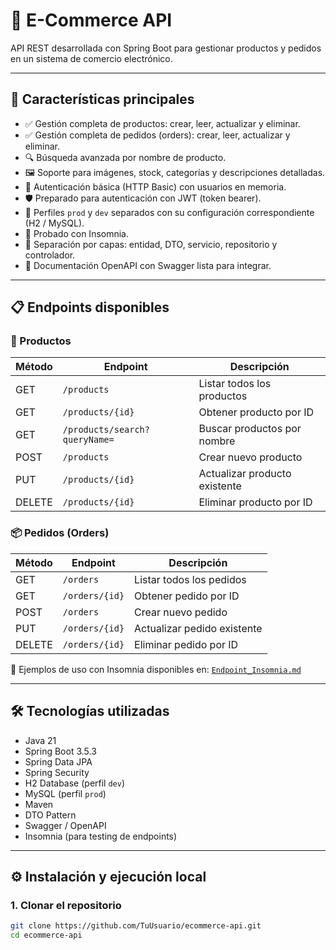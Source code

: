 # 🛒 E-Commerce API 

API REST desarrollada con Spring Boot para gestionar productos y pedidos en un sistema de comercio electrónico.

---

## 🚀 Características principales

- ✅ Gestión completa de productos: crear, leer, actualizar y eliminar.
- ✅ Gestión completa de pedidos (orders): crear, leer, actualizar y eliminar.
- 🔍 Búsqueda avanzada por nombre de producto.
- 🖼️ Soporte para imágenes, stock, categorías y descripciones detalladas.
- 🔐 Autenticación básica (HTTP Basic) con usuarios en memoria.
- 🛡️ Preparado para autenticación con JWT (token bearer).
- 🌱 Perfiles `prod` y `dev` separados con su configuración correspondiente (H2 / MySQL).
- 🧪 Probado con Insomnia.
- 🧩 Separación por capas: entidad, DTO, servicio, repositorio y controlador.
- 📝 Documentación OpenAPI con Swagger lista para integrar.

---

## 📋 Endpoints disponibles

### 🔧 Productos

| Método | Endpoint            | Descripción                         |
|--------|---------------------|-------------------------------------|
| GET    | `/products`         | Listar todos los productos          |
| GET    | `/products/{id}`    | Obtener producto por ID             |
| GET    | `/products/search?queryName=` | Buscar productos por nombre |
| POST   | `/products`         | Crear nuevo producto                |
| PUT    | `/products/{id}`    | Actualizar producto existente       |
| DELETE | `/products/{id}`    | Eliminar producto por ID            |

### 📦 Pedidos (Orders)

| Método | Endpoint            | Descripción                         |
|--------|---------------------|-------------------------------------|
| GET    | `/orders`           | Listar todos los pedidos            |
| GET    | `/orders/{id}`      | Obtener pedido por ID               |
| POST   | `/orders`           | Crear nuevo pedido                  |
| PUT    | `/orders/{id}`      | Actualizar pedido existente         |
| DELETE | `/orders/{id}`      | Eliminar pedido por ID              |

📂 Ejemplos de uso con Insomnia disponibles en: [`Endpoint_Insomnia.md`](docs/Endpoint_Insomnia.md)

---

## 🛠️ Tecnologías utilizadas

- Java 21
- Spring Boot 3.5.3
- Spring Data JPA
- Spring Security
- H2 Database (perfil `dev`)
- MySQL (perfil `prod`)
- Maven
- DTO Pattern
- Swagger / OpenAPI
- Insomnia (para testing de endpoints)

---

## ⚙️ Instalación y ejecución local

### 1. Clonar el repositorio

```bash
git clone https://github.com/TuUsuario/ecommerce-api.git
cd ecommerce-api
